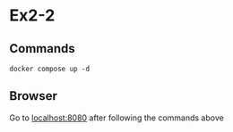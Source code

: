 # Ex2-2

## Commands
```
docker compose up -d
```

## Browser
Go to [localhost:8080](http://localhost:8080/) after following the commands above